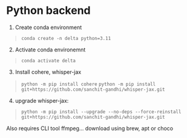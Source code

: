 # Python backend

1. Create conda environment
> `conda create -n delta python=3.11`
2. Activate conda environemnt
> `conda activate delta`
3. Install cohere, whisper-jax
> `python -m pip install cohere`
> `python -m pip install git+https://github.com/sanchit-gandhi/whisper-jax.git`

4. upgrade whisper-jax:
> `python -m pip install --upgrade --no-deps --force-reinstall git+https://github.com/sanchit-gandhi/whisper-jax.git`

Also requires CLI tool ffmpeg... download using brew, apt or choco
